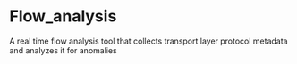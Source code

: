 # Flow_analysis
A real time flow analysis tool that collects transport layer protocol metadata and analyzes it for anomalies
